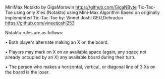 MiniMax Notakto by GigaMorswin https://github.com/GigaNByte
Tic-Tac-Toe using only X'es (Notakto) using Mini-Max Algorithm
Based on originally implemented Tic-Tac-Toe by:
Vineet Joshi
GEU,Dehradun
https://github.com/vineetjoshi253

Notakto rules are as follows:

• Both players alternate making an X on the board.

• Players may mark on X on an available space (again, any space not already occupied by an X) any available board during their turn.

• The person who makes a horizontal, vertical, or diagonal line of 3 Xs on the board is the loser.
